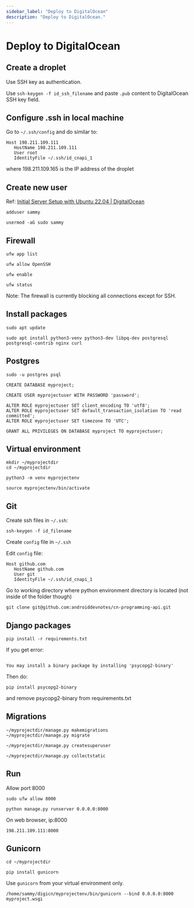 ```yaml
---
sidebar_label: "Deploy to DigitalOcean"
description: "Deploy to DigitalOcean."
---
```


# Deploy to DigitalOcean

## Create a droplet

Use SSH key as authentication.

Use `ssh-keygen -f id_ssh_filename` and paste `.pub` content to DigitalOcean SSH key field.

## Configure .ssh in local machine

Go to `~/.ssh/config` and do similar to:

```
Host 198.211.109.111
   HostName 198.211.109.111
   User root
   IdentityFile ~/.ssh/id_cnapi_1
```

where 198.211.109.165 is the IP address of the droplet


## Create new user

Ref: [Initial Server Setup with Ubuntu 22.04 | DigitalOcean](https://www.digitalocean.com/community/tutorials/initial-server-setup-with-ubuntu-22-04)

```
adduser sammy
```

```
usermod -aG sudo sammy
```

## Firewall

```
ufw app list
```

```
ufw allow OpenSSH
```

```
ufw enable
```

```
ufw status
```

Note: The firewall is currently blocking all connections except for SSH.

## Install packages

```
sudo apt update
```

```
sudo apt install python3-venv python3-dev libpq-dev postgresql postgresql-contrib nginx curl
```

## Postgres

```
sudo -u postgres psql
```

```
CREATE DATABASE myproject;
```

```
CREATE USER myprojectuser WITH PASSWORD 'password';
```

```
ALTER ROLE myprojectuser SET client_encoding TO 'utf8';
ALTER ROLE myprojectuser SET default_transaction_isolation TO 'read committed';
ALTER ROLE myprojectuser SET timezone TO 'UTC';
```

```
GRANT ALL PRIVILEGES ON DATABASE myproject TO myprojectuser;
```

## Virtual environment

```
mkdir ~/myprojectdir
cd ~/myprojectdir
```

```
python3 -m venv myprojectenv
```

```
source myprojectenv/bin/activate
```

## Git

Create ssh files in `~/.ssh`:

```
ssh-keygen -f id_filename
```

Create `config` file in `~/.ssh`

Edit `config` file:

```
Host github.com
   HostName github.com
   User git
   IdentityFile ~/.ssh/id_cnapi_1
```

Go to working directory where python environment directory is located (not inside of the folder though)

```
git clone git@github.com:androiddevnotes/cn-programming-api.git
```

## Django packages

```
pip install -r requirements.txt
```

If you get error: 

```

You may install a binary package by installing 'psycopg2-binary'
```

Then do:

```
pip install psycopg2-binary
```

and remove psycopg2-binary from requirements.txt

## Migrations

```
~/myprojectdir/manage.py makemigrations
~/myprojectdir/manage.py migrate
```

```
~/myprojectdir/manage.py createsuperuser
```

```
~/myprojectdir/manage.py collectstatic
```

## Run

Allow port 8000
```
sudo ufw allow 8000
```

```
python manage.py runserver 0.0.0.0:8000
```

On web browser, ip:8000
```
198.211.109.111:8000
```

## Gunicorn

```
cd ~/myprojectdir
```

```
pip install gunicorn
```

Use `gunicorn` from your virtual environment only.

```
/home/sammy/digicn/myprojectenv/bin/gunicorn --bind 0.0.0.0:8000 myproject.wsgi
```